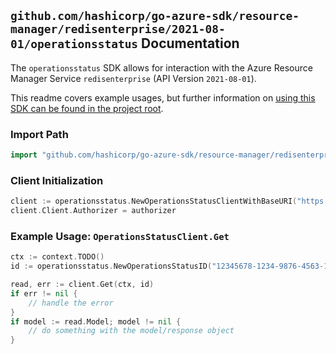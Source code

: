 
## `github.com/hashicorp/go-azure-sdk/resource-manager/redisenterprise/2021-08-01/operationsstatus` Documentation

The `operationsstatus` SDK allows for interaction with the Azure Resource Manager Service `redisenterprise` (API Version `2021-08-01`).

This readme covers example usages, but further information on [using this SDK can be found in the project root](https://github.com/hashicorp/go-azure-sdk/tree/main/docs).

### Import Path

```go
import "github.com/hashicorp/go-azure-sdk/resource-manager/redisenterprise/2021-08-01/operationsstatus"
```


### Client Initialization

```go
client := operationsstatus.NewOperationsStatusClientWithBaseURI("https://management.azure.com")
client.Client.Authorizer = authorizer
```


### Example Usage: `OperationsStatusClient.Get`

```go
ctx := context.TODO()
id := operationsstatus.NewOperationsStatusID("12345678-1234-9876-4563-123456789012", "locationValue", "operationIdValue")

read, err := client.Get(ctx, id)
if err != nil {
	// handle the error
}
if model := read.Model; model != nil {
	// do something with the model/response object
}
```
